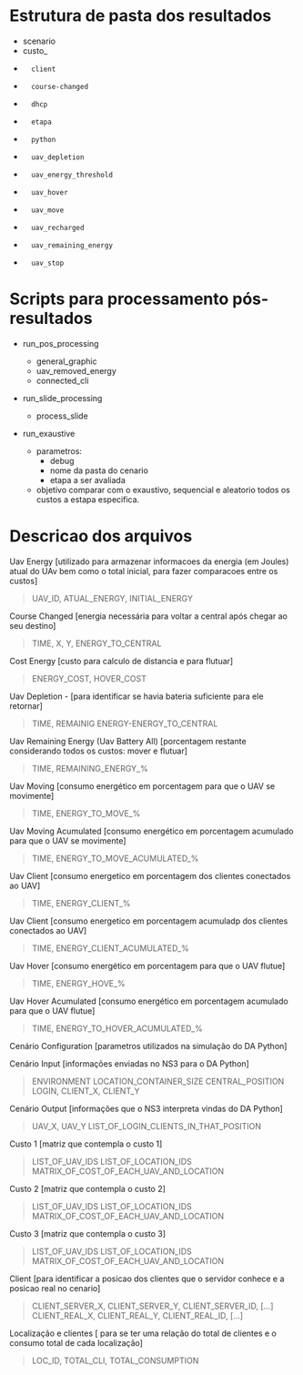 
# Estrutura de pasta dos resultados
- scenario
-   custo_
-       client
-       course-changed
-       dhcp
-       etapa
-       python 
-       uav_depletion
-       uav_energy_threshold
-       uav_hover
-       uav_move
-       uav_recharged
-       uav_remaining_energy
-       uav_stop

# Scripts para processamento pós-resultados
- run_pos_processing
    - general_graphic
    - uav_removed_energy
    - connected_cli

- run_slide_processing
    - process_slide

- run_exaustive
    - parametros:
        - debug
        - nome da pasta do cenario
        - etapa a ser avaliada
    - objetivo comparar com o exaustivo, sequencial e aleatorio todos os custos a estapa especifica.


# Descricao dos arquivos
Uav Energy [utilizado para armazenar informacoes da energia (em Joules) atual do UAv bem como o total inicial, para fazer comparacoes entre os custos]
> UAV_ID, ATUAL_ENERGY, INITIAL_ENERGY

Course Changed [energia necessária para voltar a central após chegar ao seu destino]
> TIME, X, Y, ENERGY_TO_CENTRAL

Cost Energy [custo para calculo de distancia e para flutuar]
> ENERGY_COST, HOVER_COST

Uav Depletion - [para identificar se havia bateria suficiente para ele retornar]
> TIME, REMAINIG ENERGY-ENERGY_TO_CENTRAL

Uav Remaining Energy (Uav Battery All) [porcentagem restante considerando todos os custos: mover e flutuar]
> TIME, REMAINING_ENERGY_%

Uav Moving [consumo energético em porcentagem para que o UAV se movimente]
> TIME, ENERGY_TO_MOVE_%

Uav Moving Acumulated [consumo energético em porcentagem acumulado para que o UAV se movimente]
> TIME, ENERGY_TO_MOVE_ACUMULATED_%

Uav Client [consumo energetico em porcentagem dos clientes conectados ao UAV]
> TIME, ENERGY_CLIENT_%

Uav Client [consumo energetico em porcentagem acumuladp dos clientes conectados ao UAV]
> TIME, ENERGY_CLIENT_ACUMULATED_%

Uav Hover [consumo energético em porcentagem para que o UAV flutue]
> TIME, ENERGY_HOVE_%

Uav Hover Acumulated [consumo energético em porcentagem acumulado para que o UAV flutue]
> TIME, ENERGY_TO_HOVER_ACUMULATED_%

Cenário Configuration [parametros utilizados na simulação do DA Python]

Cenário Input [informações enviadas no NS3 para o DA Python]
> ENVIRONMENT
> LOCATION_CONTAINER_SIZE
> CENTRAL_POSITION
> LOGIN, CLIENT_X, CLIENT_Y

Cenário Output [informações que o NS3 interpreta vindas do DA Python]
> UAV_X, UAV_Y
> LIST_OF_LOGIN_CLIENTS_IN_THAT_POSITION

Custo 1 [matriz que contempla o custo 1]
> LIST_OF_UAV_IDS
> LIST_OF_LOCATION_IDS
> MATRIX_OF_COST_OF_EACH_UAV_AND_LOCATION

Custo 2 [matriz que contempla o custo 2]
> LIST_OF_UAV_IDS
> LIST_OF_LOCATION_IDS
> MATRIX_OF_COST_OF_EACH_UAV_AND_LOCATION

Custo 3 [matriz que contempla o custo 3]
> LIST_OF_UAV_IDS
> LIST_OF_LOCATION_IDS
> MATRIX_OF_COST_OF_EACH_UAV_AND_LOCATION

Client [para identificar a posicao dos clientes que o servidor conhece e a posicao real no cenario]
> CLIENT_SERVER_X, CLIENT_SERVER_Y, CLIENT_SERVER_ID, [...]
> CLIENT_REAL_X, CLIENT_REAL_Y, CLIENT_REAL_ID, [...]

Localização e clientes [ para se ter uma relação do total de clientes e o consumo total de cada localização]
> LOC_ID, TOTAL_CLI, TOTAL_CONSUMPTION
